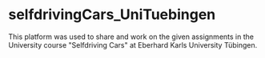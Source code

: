 # selfdrivingCars_UniTuebingen
This platform was used to share and work on the given assignments in the University course "Selfdriving Cars" at Eberhard Karls University Tübingen.
